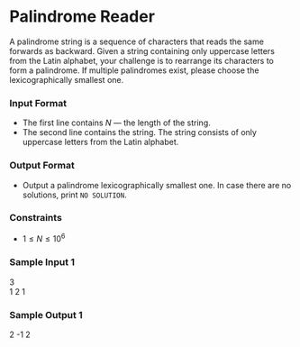 # Palindrome Reader
A palindrome string is a sequence of characters that reads the same forwards as backward. Given a string containing only uppercase letters from the Latin alphabet, your challenge is to rearrange its characters to form a palindrome. If multiple palindromes exist, please choose the lexicographically smallest one.

### Input Format
- The first line contains $N$ — the length of the string.
- The second line contains the string. The string consists of only uppercase letters from the Latin alphabet.

### Output Format
- Output a palindrome lexicographically smallest one. In case there are no solutions, print `NO SOLUTION`.

### Constraints
- $1 ≤ N ≤ 10^6$

### Sample Input 1 
3  
1 2 1
### Sample Output 1
2 -1 2

